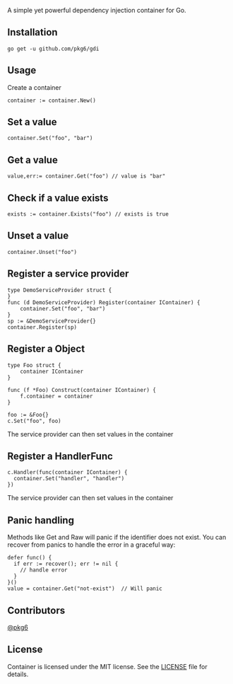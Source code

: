 A simple yet powerful dependency injection container for Go.

## Installation

```
go get -u github.com/pkg6/gdi
```

## Usage

Create a container

```
container := container.New()
```

##  Set a value

```
container.Set("foo", "bar")
```

##  Get a value

```
value,err:= container.Get("foo") // value is "bar"
```

## Check if a value exists

```
exists := container.Exists("foo") // exists is true
```

##  Unset a value

```
container.Unset("foo")
```

## Register a service provider

```
type DemoServiceProvider struct {
}
func (d DemoServiceProvider) Register(container IContainer) {
	container.Set("foo", "bar")
}
sp := &DemoServiceProvider{}
container.Register(sp)
```

## Register a Object

```
type Foo struct {
	container IContainer
}

func (f *Foo) Construct(container IContainer) {
	f.container = container
}

foo := &Foo{}
c.Set("foo", foo)
```

The service provider can then set values in the container

## Register a HandlerFunc

```
c.Handler(func(container IContainer) {
  container.Set("handler", "handler")
})
```

The service provider can then set values in the container

## Panic handling

Methods like Get and Raw will panic if the identifier does not exist. You can recover from panics to handle the error in a graceful way:

```
defer func() {
  if err := recover(); err != nil {
    // handle error
  }
}()
value = container.Get("not-exist")  // Will panic
```

## Contributors

[@pkg6](https://github.com/pkg6/gdi)

## License

Container is licensed under the MIT license. See the [LICENSE](https://github.com/pkg6/gdi/blob/main/LICENSE) file for details.
